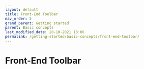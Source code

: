 ```yaml
---
layout: default
title: Front-End Toolbar
nav_order: 5
grand_parent: Getting started
parent: Basic concepts
last_modified_date: 20-10-2021 13:00
permalink: /getting-started/basic-concepts/front-end-toolbar/
---
```


# Front-End Toolbar